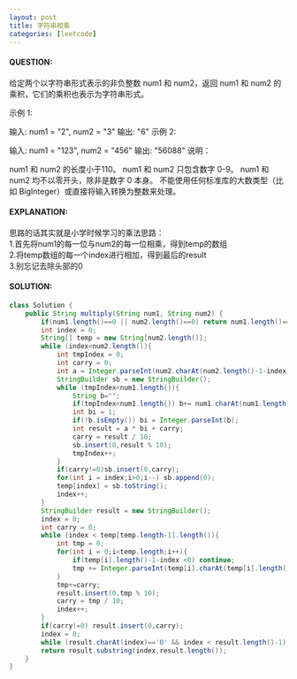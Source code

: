 ```yaml
---
layout: post
title: 字符串相乘
categories: [leetcode]
---
```

#### QUESTION:
给定两个以字符串形式表示的非负整数 num1 和 num2，返回 num1 和 num2 的乘积，它们的乘积也表示为字符串形式。

示例 1:

输入: num1 = "2", num2 = "3"
输出: "6"
示例 2:

输入: num1 = "123", num2 = "456"
输出: "56088"
说明：

num1 和 num2 的长度小于110。
num1 和 num2 只包含数字 0-9。
num1 和 num2 均不以零开头，除非是数字 0 本身。
不能使用任何标准库的大数类型（比如 BigInteger）或直接将输入转换为整数来处理。
#### EXPLANATION:

思路的话其实就是小学时候学习的乘法思路：  
1.首先将num1的每一位与num2的每一位相乘，得到temp的数组  
2.将temp数组的每一个index进行相加，得到最后的result  
3.别忘记去除头部的0

#### SOLUTION:
```JAVA
class Solution {
    public String multiply(String num1, String num2) {
        if(num1.length()==0 || num2.length()==0) return num1.length()==0?num2:num1;
        int index = 0;
        String[] temp = new String[num2.length()];
        while (index<num2.length()){
            int tmpIndex = 0;
            int carry = 0;
            int a = Integer.parseInt(num2.charAt(num2.length()-1-index)+"");
            StringBuilder sb = new StringBuilder();
            while (tmpIndex<num1.length()){
                String b="";
                if(tmpIndex<num1.length()) b+= num1.charAt(num1.length()-1-tmpIndex);
                int bi = 1;
                if(!b.isEmpty()) bi = Integer.parseInt(b);
                int result = a * bi + carry;
                carry = result / 10;
                sb.insert(0,result % 10);
                tmpIndex++;
            }
            if(carry!=0)sb.insert(0,carry);
            for(int i = index;i>0;i--) sb.append(0);
            temp[index] = sb.toString();
            index++;
        }
        StringBuilder result = new StringBuilder();
        index = 0;
        int carry = 0;
        while (index < temp[temp.length-1].length()){
            int tmp = 0;
            for(int i = 0;i<temp.length;i++){
                if(temp[i].length()-1-index <0) continue;
                tmp += Integer.parseInt(temp[i].charAt(temp[i].length()-1-index)+"");
            }
            tmp+=carry;
            result.insert(0,tmp % 10);
            carry = tmp / 10;
            index++;
        }
        if(carry!=0) result.insert(0,carry);
        index = 0;
        while (result.charAt(index)=='0' && index < result.length()-1) index++;
        return result.substring(index,result.length());
    }
}
```